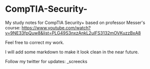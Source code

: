 # CompTIA-Security-

My study notes for CompTIA Security+ based on professor Messer's course:
  https://www.youtube.com/watch?v=9NE33fpQuw8&list=PLG49S3nxzAnkL2ulFS3132mOVKuzzBxA8

Feel free to correct my work.

I will add some markdown to make it look clean in the near future.

Follow my twitter for updates: _screecks
